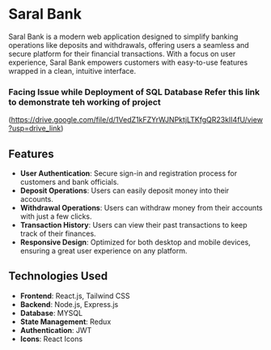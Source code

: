 # Saral Bank

Saral Bank is a modern web application designed to simplify banking operations like deposits and withdrawals, offering users a seamless and secure platform for their financial transactions. With a focus on user experience, Saral Bank empowers customers with easy-to-use features wrapped in a clean, intuitive interface.

### Facing Issue while Deployment of SQL Database Refer this link to demonstrate teh working of project 
(https://drive.google.com/file/d/1VedZ1kFZYrWJNPktjLTKfgQR23kII4fU/view?usp=drive_link)

## Features

- **User Authentication**: Secure sign-in and registration process for customers and bank officials.
- **Deposit Operations**: Users can easily deposit money into their accounts.
- **Withdrawal Operations**: Users can withdraw money from their accounts with just a few clicks.
- **Transaction History**: Users can view their past transactions to keep track of their finances.
- **Responsive Design**: Optimized for both desktop and mobile devices, ensuring a great user experience on any platform.

## Technologies Used

- **Frontend**: React.js, Tailwind CSS
- **Backend**: Node.js, Express.js
- **Database**: MYSQL
- **State Management**: Redux
- **Authentication**:  JWT
- **Icons**: React Icons


